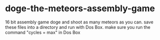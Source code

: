 # doge-the-meteors-assembly-game
16 bit assembly game doge and shoot as many meteors as you can.
save these files into a directory and run with Dos Box.
make sure you run the command "cycles = max" in Dos Box

